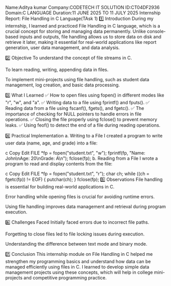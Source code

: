 Name:Aditya kumar Company:CODETECH IT SOLUTION ID:CT04DF2936 Domain:C LANGUAGE Duration:11 JUNE 2025 TO 11 JULY 2025  Internship Report: File Handling in C Language(TAsk 1) 1️⃣ Introduction During my internship, I learned and practiced File Handling in C language, which is a crucial concept for storing and managing data permanently. Unlike console-based inputs and outputs, file handling allows us to store data on disk and retrieve it later, making it essential for real-world applications like report generation, user data management, and data analysis.

2️⃣ Objective To understand the concept of file streams in C.

To learn reading, writing, appending data in files.

To implement mini-projects using file handling, such as student data management, log creation, and basic data processing.

3️⃣ What I Learned ✅ How to open files using fopen() in different modes like "r", "w", and "a". ✅ Writing data to a file using fprintf() and fputs(). ✅ Reading data from a file using fscanf(), fgets(), and fgetc(). ✅ The importance of checking for NULL pointers to handle errors in file operations. ✅ Closing the file properly using fclose() to prevent memory leaks. ✅ Using feof() to detect the end of a file during reading operations.

4️⃣ Practical Implementation a. Writing to a File I created a program to write user data (name, age, and grade) into a file:

c Copy Edit FILE *fp = fopen("student.txt", "w"); fprintf(fp, "Name: John\nAge: 20\nGrade: A\n"); fclose(fp); b. Reading from a File I wrote a program to read and display contents from the file:

c Copy Edit FILE *fp = fopen("student.txt", "r"); char ch; while ((ch = fgetc(fp)) != EOF) { putchar(ch); } fclose(fp); 5️⃣ Observations File handling is essential for building real-world applications in C.

Error handling while opening files is crucial for avoiding runtime errors.

Using file handling improves data management and retrieval during program execution.

6️⃣ Challenges Faced Initially faced errors due to incorrect file paths.

Forgetting to close files led to file locking issues during execution.

Understanding the difference between text mode and binary mode.

7️⃣ Conclusion This internship module on File Handling in C helped me strengthen my programming basics and understand how data can be managed efficiently using files in C. I learned to develop simple data management projects using these concepts, which will help in college mini-projects and competitive programming practice.
